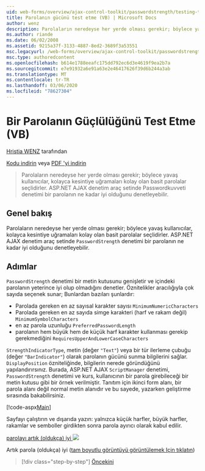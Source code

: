 ```yaml
---
uid: web-forms/overview/ajax-control-toolkit/passwordstrength/testing-the-strength-of-a-password-vb
title: Parolanın gücünü test etme (VB) | Microsoft Docs
author: wenz
description: Parolaların neredeyse her yerde olması gerekir; böylece yavaş kullanıcılar, kolayca kesintiye uğramaları kolay olan basit parolalar seçlidirler. ASP. N...
ms.author: riande
ms.date: 06/02/2008
ms.assetid: 9215a37f-3133-4887-8ed2-3689f3a53551
msc.legacyurl: /web-forms/overview/ajax-control-toolkit/passwordstrength/testing-the-strength-of-a-password-vb
msc.type: authoredcontent
ms.openlocfilehash: b614e1788eeafc175dd792ec6d3e4619f9ea2b7a
ms.sourcegitcommit: e7e91932a6e91a63e2e46417626f39d6b244a3ab
ms.translationtype: MT
ms.contentlocale: tr-TR
ms.lasthandoff: 03/06/2020
ms.locfileid: "78627304"
---
```

# <a name="testing-the-strength-of-a-password-vb"></a>Bir Parolanın Güçlülüğünü Test Etme (VB)

[Hristia WENZ](https://github.com/wenz) tarafından

[Kodu indirin](https://download.microsoft.com/download/9/3/f/93f8daea-bebd-4821-833b-95205389c7d0/PasswordStrength0.vb.zip) veya [PDF 'yi indirin](https://download.microsoft.com/download/2/d/c/2dc10e34-6983-41d4-9c08-f78f5387d32b/passwordstrength0VB.pdf)

> Parolaların neredeyse her yerde olması gerekir; böylece yavaş kullanıcılar, kolayca kesintiye uğramaları kolay olan basit parolalar seçlidirler. ASP.NET AJAX denetim araç setinde Passwordkuvveti denetimi bir parolanın ne kadar iyi olduğunu denetleyebilir.

## <a name="overview"></a>Genel bakış

Parolaların neredeyse her yerde olması gerekir; böylece yavaş kullanıcılar, kolayca kesintiye uğramaları kolay olan basit parolalar seçlidirler. ASP.NET AJAX denetim araç setinde `PasswordStrength` denetimi bir parolanın ne kadar iyi olduğunu denetleyebilir.

## <a name="steps"></a>Adımlar

`PasswordStrength` denetimi bir metin kutusunu genişletir ve içindeki parolanın yeterince iyi olup olmadığını denetler. Öznitelikler aracılığıyla çok sayıda seçenek sunar; Bunlardan bazıları şunlardır:

- Parolada gereken en az sayısal karakter sayısı `MinimumNumericCharacters`
- Parolada gereken en az sayıda simge karakteri (harf ve rakam değil) `MinimumSymbolCharacters`
- en az parola uzunluğu `PreferredPasswordLength`
- parolanın hem büyük hem de küçük harf karakter kullanması gerekip gerekmediğini `RequiresUpperAndLowerCaseCharacters`

`StrengthIndicatorType`, metin (değer `"Text"`) veya bir tür ilerleme çubuğu (değer `"BarIndicator"`) olarak parolanın gücünü sunma bilgilerini sağlar. `DisplayPosition` özniteliğinde, bilgilerin nerede göründüğünü yapılandırırsınız. Burada, ASP.NET AJAX `ScriptManager` denetimi, `PasswordStrength` denetimi ve kurs, kullanıcının bir parola girebileceği bir metin kutusu gibi bir örnek verilmiştir. Tanıtım için ikinci form alanı, bir parola alanı değil normal metin alanıdır ve bu sayede, yazarken geliştirme sırasında bakabilirsiniz.

[!code-aspx[Main](testing-the-strength-of-a-password-vb/samples/sample1.aspx)]

Sayfayı çalıştırın ve dışarıda yazın: yalnızca küçük harfler, büyük harfler, rakamlar ve semboller girdikten sonra parola ayırıcı olarak kabul edilir.

[parolayı artık (oldukça) iyi ![](testing-the-strength-of-a-password-vb/_static/image2.png)](testing-the-strength-of-a-password-vb/_static/image1.png)

Artık parola (oldukça) iyi ([tam boyutlu görüntüyü görüntülemek Için tıklatın](testing-the-strength-of-a-password-vb/_static/image3.png))

> [!div class="step-by-step"]
> [Öncekini](testing-the-strength-of-a-password-cs.md)
